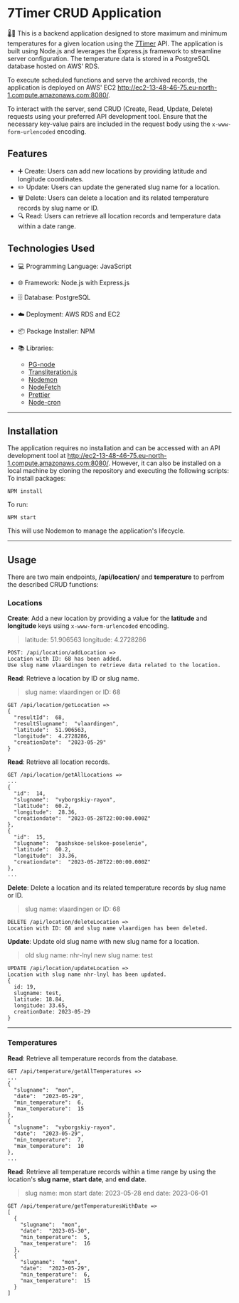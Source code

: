 # 7Timer CRUD Application

🌡️📝 This is a backend application designed to store maximum and minimum temperatures for a given location using the [7Timer](http://www.7timer.info/doc.php?lang=en#introduction) API. The application is built using Node.js and leverages the Express.js framework to streamline server configuration. The temperature data is stored in a PostgreSQL database hosted on AWS' RDS.

To execute scheduled functions and serve the archived records, the application is deployed on AWS' EC2 http://ec2-13-48-46-75.eu-north-1.compute.amazonaws.com:8080/.

To interact with the server, send CRUD (Create, Read, Update, Delete) requests using your preferred API development tool. Ensure that the necessary key-value pairs are included in the request body using the `x-www-form-urlencoded` encoding.

## Features

- ➕ Create: Users can add new locations by providing latitude and longitude coordinates.
- ✏️ Update: Users can update the generated slug name for a location.
- 🗑️ Delete: Users can delete a location and its related temperature records by slug name or ID.
- 🔍 Read: Users can retrieve all location records and temperature data within a date range.

## Technologies Used

- 💻 Programming Language: JavaScript
- 🌐 Framework: Node.js with Express.js
- 🗄️ Database: PostgreSQL
- ☁️ Deployment: AWS RDS and EC2
- 📦 Package Installer: NPM
- 📚 Libraries:

  - [PG-node](https://www.npmjs.com/package/pg)
  - [Transliteration.js](https://www.npmjs.com/package/transliteration)
  - [Nodemon](https://www.npmjs.com/package/nodemon)
  - [NodeFetch](https://www.npmjs.com/package/node-fetch)
  - [Prettier](https://www.npmjs.com/package/prettier)
  - [Node-cron](https://www.npmjs.com/package/node-cron)

---

## Installation

The application requires no installation and can be accessed with an API development tool at http://ec2-13-48-46-75.eu-north-1.compute.amazonaws.com:8080/. However, it can also be installed on a local machine by cloning the repository and executing the following scripts:
To install packages:

```
NPM install

```

To run:

```
NPM start

```

This will use Nodemon to manage the application's lifecycle.

---

## Usage

There are two main endpoints, **/api/location/** and **temperature** to perfrom the described CRUD functions:

### Locations

**Create**: Add a new location by providing a value for the **latitude** and **longitude** keys using `x-www-form-urlencoded` encoding.

> latitude: 51.906563
> longitude: 4.2728286

```
POST: /api/location/addLocation =>
Location with ID: 68 has been added.
Use slug name vlaardingen to retrieve data related to the location.

```

**Read**: Retrieve a location by ID or slug name.

> slug name: vlaardingen
> or
> ID: 68

```
GET /api/location/getLocation =>
{
  "resultId":  68,
  "resultSlugname":  "vlaardingen",
  "latitude":  51.906563,
  "longitude":  4.2728286,
  "creationDate":  "2023-05-29"
}

```

**Read**: Retrieve all location records.

```
GET /api/location/getAllLocations =>
...
{
  "id":  14,
  "slugname":  "vyborgskiy-rayon",
  "latitude":  60.2,
  "longitude":  28.36,
  "creationdate":  "2023-05-28T22:00:00.000Z"
},
{
  "id":  15,
  "slugname":  "pashskoe-selskoe-poselenie",
  "latitude":  60.2,
  "longitude":  33.36,
  "creationdate":  "2023-05-28T22:00:00.000Z"
},
...

```

**Delete**: Delete a location and its related temperature records by slug name or ID.

> slug name: vlaardingen
> or
> ID: 68

```
DELETE /api/location/deleteLocation =>
Location with ID: 68 and slug name vlaardigen has been deleted.

```

**Update**: Update old slug name with new slug name for a location.

> old slug name: nhr-lnyl
> new slug name: test

```
UPDATE /api/location/updateLocation =>
Location with slug name nhr-lnyl has been updated.
{
  id: 19,
  slugname: test,
  latitude: 18.84,
  longitude: 33.65,
  creationDate: 2023-05-29
}

```

---

### Temperatures

**Read**: Retrieve all temperature records from the database.

```
GET /api/temperature/getAllTemperatures =>
...
{
  "slugname":  "mon",
  "date":  "2023-05-29",
  "min_temperature":  6,
  "max_temperature":  15
},
{
  "slugname":  "vyborgskiy-rayon",
  "date":  "2023-05-29",
  "min_temperature":  7,
  "max_temperature":  10
},
...

```

**Read**: Retrieve all temperature records within a time range by using the location's **slug name**, **start date**, and **end date**.

> slug name: mon
> start date: 2023-05-28
> end date: 2023-06-01

```
GET /api/temperature/getTemperaturesWithDate =>
[
  {
    "slugname":  "mon",
    "date":  "2023-05-30",
    "min_temperature":  5,
    "max_temperature":  16
  },
  {
    "slugname":  "mon",
    "date":  "2023-05-29",
    "min_temperature":  6,
    "max_temperature":  15
  }
]

```
